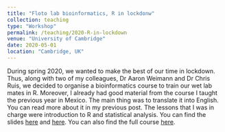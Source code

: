 ```yaml
---
title: "Floto lab bioinformatics, R in lockdonw"
collection: teaching
type: "Workshop"
permalink: /teaching/2020-R-in-lockdown
venue: "University of Cambridge"
date: 2020-05-01
location: "Cambridge, UK"
---
```


During spring 2020, we wanted to make the best of our time in lockdown. Thus, along with two of my colleagues, Dr Aaron Weimann and Dr Chris Ruis, we decided to organise a bioinformatics course to train our wet lab mates in R. Moreover, I already had good material from the course I taught the previous year in Mexico. The main thing was to translate it into English. You can read more about it in my previous post.
The lessons that I was in charge were introduction to R and statistical analysis. You can find the slides [here](../files/R_worskshop_introENG.pdf) and [here](../files/R_worskshop_Statistics_analysisENG.pdf). You can also find the full course [here](https://aweimann.github.io/floto-lab-learning-bioinformatics/docs/).